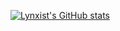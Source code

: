 [![Lynxist's GitHub stats](https://github-readme-stats-git-master-lynxists-projects.vercel.app//api?username=Lynxist&theme=dark)](https://github.com/lynxist/github-readme-stats)
